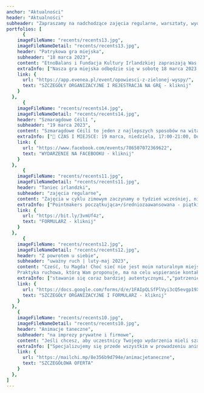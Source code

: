 ```yaml
---
anchor: "Aktualności"
header: "Aktualności"
subheader: "Zapraszamy na nadchodzące zajęcia regularne, warsztaty, wydarzenia, projekty."
portfolios: [
      {
    imageFileName: "recents/recents13.jpg",
    imageFileNameDetail: "recents/recents13.jpg",
    header: "Patrykowa gra miejska",
    subheader: "18 marca 2023",
    content: "EtnoBalans i Fundacja Kultury Irlandzkiej zapraszają Was na Opowieści z Zielonej Wyspy, czyli pierwszą poznańską grę miejską z okazji Dnia św. Patryka! Zachęcamy do udziału całe rodziny, grupy przyjaciół jak również singli. Czeka Was pełna zagadek, wyzwań i niecodziennych spotkań wędrówka po Poznaniu śladami irlandzkiej kultury.",
    extraInfo: ["Nasza gra miejska odbędzie się w sobotę 18 marca 2023 między 10:00 a 14:00.","W dniu 6 marca 2023 otworzona zostanie oficjalna bezpłatna rejestracja na wydarzenie i potrwa ona do 12 marca 2023.", "W sobotę 18 marca 2023 o godz. 10:00 otwieramy podwoje Fundacji Kultury Irlandzkiej przy ulicy Kramarskiej 1 - tam wszyscy zaczynają wędrówkę i odbierają mapę ze wskazówkami.", "Zadaniem uczestników jest odwiedzenie w dowolnej kolejności wszystkich miejsc oznaczonych na mapie, rozwiązanie w nich różnorodnych zadań oraz nawiązanie kontaktu z tajemniczymi postaciami z Zielonej Wyspy. W każdym z punktów należy odgadnąć hasło i odebrać naklejkę.", "Na uczestników, którzy odgadną główne hasło oraz zdobędą wszystkie naklejki, w siedzibie Fundacji Kultury Irlandzkiej będą czekały pamiątkowe nagrody. Można je będzie odbierać do godziny 14:15. "],
    link: {
      url: "https://app.evenea.pl/event/opowiesci-z-zielonej-wyspy/",
      text: "SZCZEGÓŁY ORGANIZACYJNE I REJESTRACJA NA GRĘ - kliknij"
    }
  },  
      {
    imageFileName: "recents/recents14.jpg",
    imageFileNameDetail: "recents/recents14.jpg",
    header: "Szmaragdowe Céilí ",
    subheader: "19 marca 2023",
    content: "Szmaragdowe Céilí to jeden z najlepszych sposobów na witanie wiosny! Dlatego zapraszamy Was już niebawem na coroczne radosne podskoki, energetyzujące dźwięki i wymianę uśmiechów, a nawet uścisków. Bardzo się cieszymy, że możemy się już coraz mniej dystansować. Podajemy szczegóły.",
    extraInfo: ["📆 CZAS I MIEJSCE: 19 marca, niedziela, 17:00-21:00, Dom Tramwajarza, ul. Słowackiego 19/21.","🦸‍♀️ ORGANIZATORZY: EtnoBalans i Fundacja Kultury Irlandzkiej.", "✅ INWESTYCJA: wstęp wolny.", "🟢 DRESS CODE: Nie bójcie się być jak najbardziej zielonymi, najlepiej od stóp do głów! ", "🎶 MUZYKA: Folky Leaks", "☕️ UZUPEŁNIANIE ZASOBÓW ENERGII: Do Waszej dyspozycji bezpłatnie dostępne będzie podręczne stanowisko uzupełniania płynów z wodą oraz ciepłymi napojami. Jeżeli zapotrzebowanie na energię będzie większe, bardzo zachęcamy, aby skorzystać z usług Pana Gara, gdzie serwowane są przepyszne gruzińskie smakowitości, a także różniste napoje.", "🌱 ZERO WASTE ALERT! Jako, że podczas naszej imprezy chcemy jak najbardziej minimalizować wytwórstwo śmieci, bardzo Was prosimy o przybycie z własnym kubkiem!"],
    link: {
      url: "https://www.facebook.com/events/786507072369622",
      text: "WYDARZENIE NA FACEBOOKU - kliknij"
    }
  },
      {
    imageFileName: "recents/recents11.jpg",
    imageFileNameDetail: "recents/recents11.jpg",
    header: "Taniec irlandzki",
    subheader: "zajęcia regularne",
    content: "Zajęcia w cyklu zimowym zaczynamy o tydzień wcześniej, niż Was informowaliśmy. Kończymy tym samym idealnie w tygodniu ze św. Patrykiem. Grupy wyglądają tak samo, jak w poprzednim cyklu:",
    extraInfo: ["Pointmakers początkująca+/średniozaawansowana - piątki | 17:30-19:00","Céilimakers open - piątki | 19:00-21:00", "Treblemakers początkująca+/średniozaawansowana - środy | 17:30-19:00", "Szczegóły organizacyjne znajdziecie w poniższym formularzu rejestracyjnym."],
    link: {
      url: "https://bit.ly/3vmUf4z",
      text: "FORMULARZ - kliknij"
    }
  },
      {
    imageFileName: "recents/recents12.jpg",
    imageFileNameDetail: "recents/recents12.jpg",
    header: "Z powrotem u siebie",
    subheader: "uważny ruch | luty-maj 2023",
    content: "Cześć, tu Magda! Choć sieć nie jest moim naturalnym miejscem na wymianę ruchową, zdecydowałam się zaproponować Wam spotkania online z tęsknoty za wspólną regularną zabawą, eksploracją i wymianą. Otwieram 2 grupy: poranną w poniedziałki oraz wieczorną w czwartki. 
    Praktyka ruchowa, którą Wam proponuje, ma na celu wspieranie kontaktu ze sobą, a to dla każdego będzie oznaczać coś zupełnie innego. Może będzie to:",
    extraInfo: ["stawanie się coraz bardziej autentycznymi,","patrzenie z coraz większą łagodnością na to wszystko, co nazywamy niedoskonałościami,", "odzyskanie radości z poruszania się dla samej przyjemności,", "zwiększenie siły i mobilności poprzez odpuszczanie, rozwój równowagi i ustawienia ciała,", "odpuszczenie intelektualizowania i wejście głębiej w odczuwanie,", "wolność z poruszania się na swój własny, zgodny ze sobą sposób..."],
    link: {
      url: "https://docs.google.com/forms/d/e/1FAIpQLSfPlVyi3cQ5evgp19XU80o0bc5YJ63BBcyanqTVsJvo7WC2rg/viewform",
      text: "SZCZEGÓŁY ORGANIZACYJNE I FORMULARZ - kliknij"
    }
  },
    {
    imageFileName: "recents/recents10.jpg",
    imageFileNameDetail: "recents/recents10.jpg",
    header: "Animacje taneczne",
    subheader: "na imprezy prywatne i firmowe",
    content: "Jeśli chcesz, aby uczestnicy Twojego wydarzenia mieli szansę lepiej się poznać, roztopić pierwsze lody, łatwiej złapać nić porozumienia, spotkajmy się. Kontakt w ruchu do dźwięków muzyki na żywo potrafi działać cuda i zbliżać bez zbędnych słów.",
    extraInfo: ["Specjalizujemy się przede wszystkim w prowadzeniu animacji w klimacie irlandzkim i szkockim (tzw. ceilidh), ale chętnie proponujemy również małe wtręty m.in. z Bretanii, Izraela, USA czy Bałkanów.","Nasze animacje sprawdzają się zarówno podczas kameralnych, jak i dużych imprez (do 200 osób). Polecamy się na wesela, urodziny, wieczory panieńskie lub kawalerskie, rocznice ślubu, zjazdy rodzinne, konferencje..."],
    link: {
      url: "https://mailchi.mp/8e356b9d794e/animacjetaneczne",
      text: "SZCZEGÓŁOWA OFERTA"
    }
  },
]
---
```

